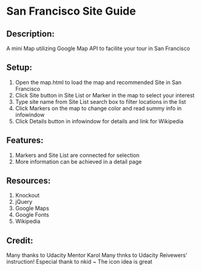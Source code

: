# San Francisco Site Guide

## Description:
A mini Map utilizing Google Map API to facilite your tour in San Francisco

## Setup:
1. Open the map.html to load the map and recommended Site in San Francisco
2. Click Site button in Site List or Marker in the map to select your interest
3. Type site name from Site List search box to filter locations in the list
4. Click Markers on the map to change color and read summy info in infowindow
5. Click Details button in infowindow for details and link for Wikipedia

## Features:
1. Markers and Site List are connected for selection
2. More information can be achieved in a detail page

## Resources:
1. Knockout
2. jQuery
3. Google Maps
4. Google Fonts
5. Wikipedia

## **Credit:**
Many thanks to Udacity Mentor Karol
Many thnks to Udacity Reivewers' instruction!
Especial thank to nkid ~ The icon idea is great